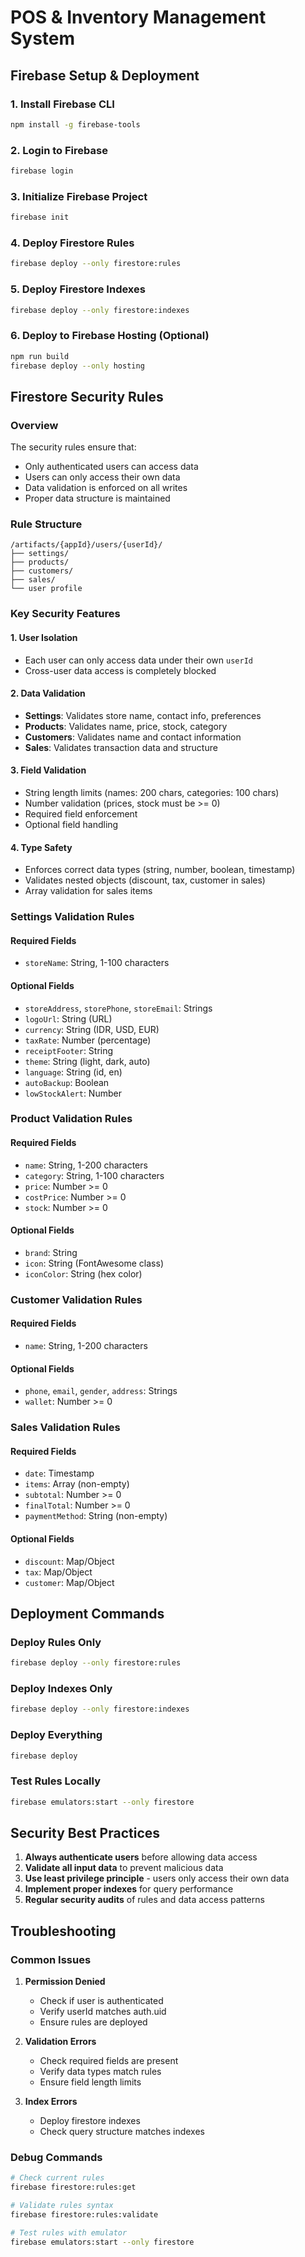 # POS & Inventory Management System

## Firebase Setup & Deployment

### 1. Install Firebase CLI
```bash
npm install -g firebase-tools
```

### 2. Login to Firebase
```bash
firebase login
```

### 3. Initialize Firebase Project
```bash
firebase init
```

### 4. Deploy Firestore Rules
```bash
firebase deploy --only firestore:rules
```

### 5. Deploy Firestore Indexes
```bash
firebase deploy --only firestore:indexes
```

### 6. Deploy to Firebase Hosting (Optional)
```bash
npm run build
firebase deploy --only hosting
```

## Firestore Security Rules

### Overview
The security rules ensure that:
- Only authenticated users can access data
- Users can only access their own data
- Data validation is enforced on all writes
- Proper data structure is maintained

### Rule Structure
```
/artifacts/{appId}/users/{userId}/
├── settings/
├── products/
├── customers/
├── sales/
└── user profile
```

### Key Security Features

#### 1. User Isolation
- Each user can only access data under their own `userId`
- Cross-user data access is completely blocked

#### 2. Data Validation
- **Settings**: Validates store name, contact info, preferences
- **Products**: Validates name, price, stock, category
- **Customers**: Validates name and contact information
- **Sales**: Validates transaction data and structure

#### 3. Field Validation
- String length limits (names: 200 chars, categories: 100 chars)
- Number validation (prices, stock must be >= 0)
- Required field enforcement
- Optional field handling

#### 4. Type Safety
- Enforces correct data types (string, number, boolean, timestamp)
- Validates nested objects (discount, tax, customer in sales)
- Array validation for sales items

### Settings Validation Rules

#### Required Fields
- `storeName`: String, 1-100 characters

#### Optional Fields
- `storeAddress`, `storePhone`, `storeEmail`: Strings
- `logoUrl`: String (URL)
- `currency`: String (IDR, USD, EUR)
- `taxRate`: Number (percentage)
- `receiptFooter`: String
- `theme`: String (light, dark, auto)
- `language`: String (id, en)
- `autoBackup`: Boolean
- `lowStockAlert`: Number

### Product Validation Rules

#### Required Fields
- `name`: String, 1-200 characters
- `category`: String, 1-100 characters
- `price`: Number >= 0
- `costPrice`: Number >= 0
- `stock`: Number >= 0

#### Optional Fields
- `brand`: String
- `icon`: String (FontAwesome class)
- `iconColor`: String (hex color)

### Customer Validation Rules

#### Required Fields
- `name`: String, 1-200 characters

#### Optional Fields
- `phone`, `email`, `gender`, `address`: Strings
- `wallet`: Number >= 0

### Sales Validation Rules

#### Required Fields
- `date`: Timestamp
- `items`: Array (non-empty)
- `subtotal`: Number >= 0
- `finalTotal`: Number >= 0
- `paymentMethod`: String (non-empty)

#### Optional Fields
- `discount`: Map/Object
- `tax`: Map/Object
- `customer`: Map/Object

## Deployment Commands

### Deploy Rules Only
```bash
firebase deploy --only firestore:rules
```

### Deploy Indexes Only
```bash
firebase deploy --only firestore:indexes
```

### Deploy Everything
```bash
firebase deploy
```

### Test Rules Locally
```bash
firebase emulators:start --only firestore
```

## Security Best Practices

1. **Always authenticate users** before allowing data access
2. **Validate all input data** to prevent malicious data
3. **Use least privilege principle** - users only access their own data
4. **Implement proper indexes** for query performance
5. **Regular security audits** of rules and data access patterns

## Troubleshooting

### Common Issues

1. **Permission Denied**
   - Check if user is authenticated
   - Verify userId matches auth.uid
   - Ensure rules are deployed

2. **Validation Errors**
   - Check required fields are present
   - Verify data types match rules
   - Ensure field length limits

3. **Index Errors**
   - Deploy firestore indexes
   - Check query structure matches indexes

### Debug Commands
```bash
# Check current rules
firebase firestore:rules:get

# Validate rules syntax
firebase firestore:rules:validate

# Test rules with emulator
firebase emulators:start --only firestore
```